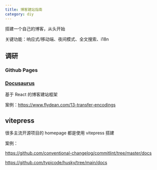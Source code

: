 ```yaml
---
title: 博客建站指南
category: diy
---
```


搭建一个自己的博客，从头开始

关键功能：响应式/移动端、夜间模式、全文搜索、i18n



## 调研

### Github Pages



### [Docusaurus](https://docusaurus.io/docs)

基于 React 的博客建站框架

案例：https://www.flydean.com/13-transfer-encodings



## vitepress

很多主流开源项目的 homepage 都是使用 vitepress 搭建

案例：

https://github.com/conventional-changelog/commitlint/tree/master/docs

https://github.com/typicode/husky/tree/main/docs